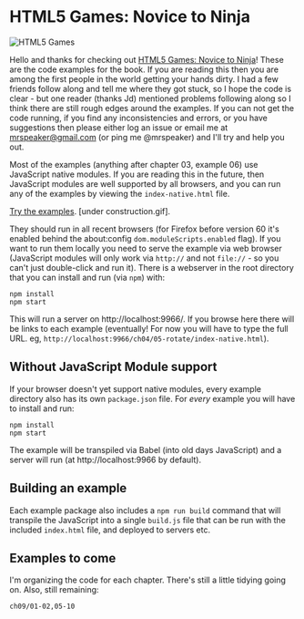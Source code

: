 # HTML5 Games: Novice to Ninja

![HTML5 Games](https://user-images.githubusercontent.com/129330/36218826-9cdf69a0-1183-11e8-9822-a92fdc6cd9ac.png)

Hello and thanks for checking out [HTML5 Games: Novice to Ninja](https://www.sitepoint.com/premium/books/html5games1)! These are the code examples for the book. If you are reading this then you are among the first people in the world getting your hands dirty. I had a few friends follow along and tell me where they got stuck, so I hope the code is clear - but one reader (thanks Jd) mentioned problems following along so I think there are still rough edges around the examples. If you can not get the code running, if you find any inconsistencies and errors, or you have suggestions then please either log an issue or email me at mrspeaker@gmail.com (or ping me @mrspeaker) and I'll try and help you out.

Most of the examples (anything after chapter 03, example 06) use JavaScript native modules. If you are reading this in the future, then JavaScript modules are well supported by all browsers, and you can run any of the examples by viewing the `index-native.html` file.

[Try the examples](https://spbooks.github.io/html5games1/). [under construction.gif].

They should run in all recent browsers (for Firefox before version 60 it's enabled behind the about:config `dom.moduleScripts.enabled` flag). If you want to run them locally you need to serve the example via web browser (JavaScript modules will only work via `http://` and not `file://` - so you can't just double-click and run it). There is a webserver in the root directory that you can install and run (via `npm`) with:

```
npm install
npm start
```

This will run a server on http://localhost:9966/. If you browse here there will be links to each example (eventually! For now you will have to type the full URL. eg, `http://localhost:9966/ch04/05-rotate/index-native.html`).

## Without JavaScript Module support

If your browser doesn't yet support native modules, every example directory also has its own `package.json` file. For *every* example you will have to install and run:

```
npm install
npm start
```

The example will be transpiled via Babel (into old days JavaScript) and a server will run (at http://localhost:9966 by default).

## Building an example

Each example package also includes a `npm run build` command that will transpile the JavaScript into a single `build.js` file that can be run with the included `index.html` file, and deployed to servers etc.


## Examples to come

I'm organizing the code for each chapter. There's still a little tidying going on. Also, still remaining:

```
ch09/01-02,05-10
```
